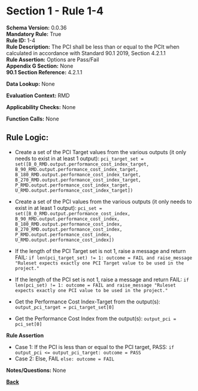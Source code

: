 # Section 1 - Rule 1-4
**Schema Version:** 0.0.36  
**Mandatory Rule:** True  
**Rule ID:** 1-4  
**Rule Description:** The PCI shall be less than or equal to the PCIt when calculated in accordance with Standard 90.1 2019, Section 4.2.1.1  
**Rule Assertion:** Options are Pass/Fail  
**Appendix G Section:** None  
**90.1 Section Reference:** 4.2.1.1  

**Data Lookup:** None  

**Evaluation Context:** RMD

**Applicability Checks:** None

**Function Calls:** None


## Rule Logic:
- Create a set of the PCI Target values from the various outputs (it only needs to exist in at least 1 output): `pci_target_set = set([B_0_RMD.output.performance_cost_index_target, B_90_RMD.output.performance_cost_index_target, B_180_RMD.output.performance_cost_index_target, B_270_RMD.output.performance_cost_index_target, P_RMD.output.performance_cost_index_target, U_RMD.output.performance_cost_index_target])`
- Create a set of the PCI values from the various outputs (it only needs to exist in at least 1 output): `pci_set = set([B_0_RMD.output.performance_cost_index, B_90_RMD.output.performance_cost_index, B_180_RMD.output.performance_cost_index, B_270_RMD.output.performance_cost_index, P_RMD.output.performance_cost_index, U_RMD.output.performance_cost_index])`
- If the length of the PCI Target set is not 1, raise a message and return FAIL: `if len(pci_target_set) != 1: outcome = FAIL and raise_message "Ruleset expects exactly one PCI Target value to be used in the project."`
- If the length of the PCI set is not 1, raise a message and return FAIL: `if len(pci_set) != 1: outcome = FAIL and raise_message "Ruleset expects exactly one PCI value to be used in the project."`

- Get the Performance Cost Index-Target from the output(s): `output_pci_target = pci_target_set[0]`
- Get the Performance Cost Index from the output(s): `output_pci = pci_set[0]`

**Rule Assertion**

- Case 1: If the PCI is less than or equal to the PCI target, PASS: `if output_pci <= output_pci_target: outcome = PASS`
- Case 2: Else, FAIL `else: outcome = FAIL`


**Notes/Questions:** None


**[Back](../_toc.md)**
